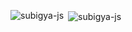 <p align="left">
  <p><img align="left" src="https://github-readme-stats.vercel.app/api/top-langs?username=subigya-js&show_icons=true&locale=en&layout=compact" alt="subigya-js" /></p>
  <p>&nbsp;<img align="center" src="https://github-readme-stats.vercel.app/api?username=subigya-js&show_icons=true&locale=en" alt="subigya-js" /></p>
</p>
